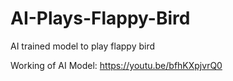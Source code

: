 # AI-Plays-Flappy-Bird
AI trained model to play flappy bird

Working of AI Model:
https://youtu.be/bfhKXpjvrQ0
